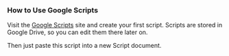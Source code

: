 ### How to Use Google Scripts

Visit the [Google Scripts](http://script.google.com) site and create your first script. Scripts are stored in Google Drive, so you can edit them there later on.

Then just paste this script into a new Script document.
